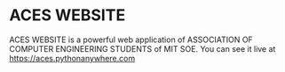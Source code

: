 # ACES WEBSITE
ACES WEBSITE is a powerful web application of ASSOCIATION OF COMPUTER ENGINEERING STUDENTS of MIT SOE.
You can see it live at https://aces.pythonanywhere.com 